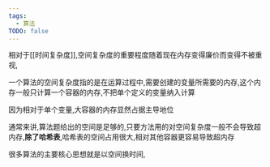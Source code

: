 ```yaml
---
tags:
  - 算法
TODO: false
---
```


相对于[[时间复杂度]],空间复杂度的重要程度随着现在内存变得廉价而变得不被重视,

一个算法的空间复杂度指的是在运算过程中,需要创建的变量所需要的内存,这个内存一般只计算一个容器的内存,不把单个定义的变量纳入计算

因为相对于单个变量,大容器的内存显然占据主导地位

通常来讲,算法题给出的空间是足够的,只要方法用的对空间复杂度一般不会导致超内存,**除了哈希表**,哈希表的空间占用很大,相对其他容器更容易导致超内存

很多算法的主要核心思想就是以空间换时间,